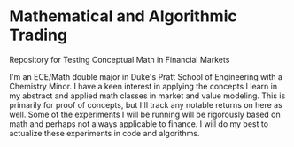 # Mathematical and Algorithmic Trading
Repository for Testing Conceptual Math in Financial Markets

I'm an ECE/Math double major in Duke's Pratt School of Engineering with a Chemistry Minor. I have a keen interest in applying the concepts I learn in my abstract and applied math classes in market and value modeling. This is primarily for proof of concepts, but I'll track any notable returns on here as well. Some of the experiments I will be running will be rigorously based on math and perhaps not always applicable to finance. I will do my best to actualize these experiments in code and algorithms.
